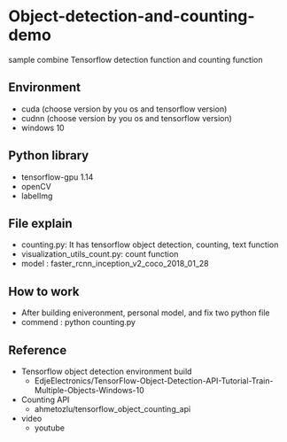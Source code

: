 # Object-detection-and-counting-demo
sample combine Tensorflow detection function and counting function
## Environment
* cuda (choose version by you os and tensorflow version)
* cudnn (choose version by you os and tensorflow version)
* windows 10
## Python library
* tensorflow-gpu 1.14
* openCV
* labelImg
## File explain
* counting.py: It has tensorflow object detection, counting, text function 
* visualization_utils_count.py: count function
* model : faster_rcnn_inception_v2_coco_2018_01_28
## How to work
* After building eniveronment, personal model, and fix two python file
* commend : python counting.py
## Reference
* Tensorflow object detection environment build
  * EdjeElectronics/TensorFlow-Object-Detection-API-Tutorial-Train-Multiple-Objects-Windows-10
* Counting API 
  * ahmetozlu/tensorflow_object_counting_api
* video
  * youtube

